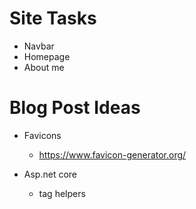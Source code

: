 # Site Tasks

- Navbar
- Homepage
- About me

# Blog Post Ideas

- Favicons
   - https://www.favicon-generator.org/

- Asp.net core
   - tag helpers
